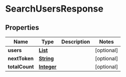 

# SearchUsersResponse


## Properties

| Name | Type | Description | Notes |
|------------ | ------------- | ------------- | -------------|
|**users** | [**List**](List.md) |  |  [optional] |
|**nextToken** | [**String**](String.md) |  |  [optional] |
|**totalCount** | [**Integer**](Integer.md) |  |  [optional] |



